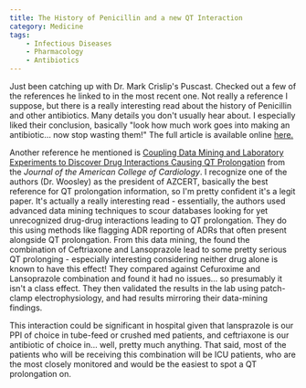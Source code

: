 ```yaml
---
title: The History of Penicillin and a new QT Interaction
category: Medicine
tags:
    - Infectious Diseases
    - Pharmacology
    - Antibiotics
---
```


Just been catching up with Dr. Mark Crislip's Puscast. Checked out a few of the references he linked to in the most recent one. Not really a reference I suppose, but there is a really interesting read about the history of Penicillin and other antibiotics. Many details you don't usually hear about. I especially liked their conclusion, basically "look how much work goes into making an antibiotic... now stop wasting them!" The full article is available online [here.](https://wwwnc.cdc.gov/eid/article/23/5/16-1556_article)  

Another reference he mentioned is [Coupling Data Mining and Laboratory Experiments to Discover Drug Interactions Causing QT Prolongation](https://www.ncbi.nlm.nih.gov/pubmed/27737742) from the _Journal of the American College of Cardiology_. I recognize one of the authors (Dr. Woosley) as the president of AZCERT, basically the best reference for QT prolongation information, so I'm pretty confident it's a legit paper. It's actually a really interesting read - essentially, the authors used advanced data mining techniques to scour databases
looking for yet unrecognized drug-drug interactions leading to QT prolongation. They do this using methods like flagging ADR reporting of ADRs that often present alongside QT 
prolongation. From this data mining, the found the combination of Ceftriaxone and Lansoprazole lead to some pretty serious QT prolonging - especially interesting considering 
neither drug alone is known to have this effect! They compared against Cefuroxime and Lansoprazole combination and found it had no issues... so presumably it isn't a class effect.
They then validated the results in the lab using patch-clamp electrophysiology, and had results mirroring their data-mining findings.  

This interaction could be significant in hospital given that lansprazole is our PPI of choice in tube-feed or crushed med patients, and ceftriaxone is our antibiotic of choice in...
well, pretty much anything. That said, most of the patients who will be receiving this combination will be ICU patients, who are the most closely monitored and would be the easiest
to spot a QT prolongation on.
